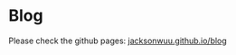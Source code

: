 # Blog

Please check the github pages: [jacksonwuu.github.io/blog](https://jacksonwuu.github.io/blog/)